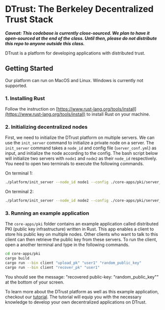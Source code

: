 # DTrust: The Berkeley Decentralized Trust Stack

***Caveat: This codebase is currently close-sourced. We plan to have it open-sourced at the end of the class. Until then, please do not distribute this repo to anyone outside this class.***

DTrust is a platform for developing applications with distributed trust. 

## Getting Started
Our platform can run on MacOS and Linux. Windows is currently not supported. 

### 1. Installing Rust
Follow the instruction on [https://www.rust-lang.org/tools/install](https://www.rust-lang.org/tools/install) to install Rust on your machine.

### 2. Initializing decentralized nodes
First, we need to initialize the DTrust platform on multiple servers. We can use the `init_server` command to initialize a private node on a server. The `init_server` command takes a `node_id` and config file (`server_conf.yml`) as input, and initialize the node according to the config. The bash script below will initialize two servers with `node1` and `node2` as their `node_id` respectively.  You need to open two terminals to execute the following commands.

On terminal 1:
```bash
./platform/init_server --node_id node1 --config ./core-apps/pki/server_conf.yml
```

On terminal 2:
```bash
./platform/init_server --node_id node2 --config ./core-apps/pki/server_conf.yml
```

### 3. Running an example application
The `core-apps/pki` folder contains an example application called distributed PKI (public key infrastructure) written in Rust. This app enables a client to store his public key on multiple nodes. Other clients who want to talk to this client can then retrieve the public key from these servers. To run the client, open a another terminal and type in the following commands. 

```bash
cd core-apps/pki
cargo build
cargo run --bin client "upload_pk" "user1" "random_public_key"
cargo run --bin client "recover_pk" "user1"
```

You should see the message: "recovered public-key: "random_public_key"" at the bottom of your screen.

To learn more about the DTrust platform as well as this example application, checkout our [tutorial](tutorial.md). The tutorial will equip you with the necessary knowledge to develop your own decentralized applications on DTrust.
